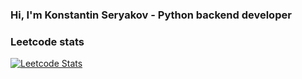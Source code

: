 ### Hi, I'm Konstantin Seryakov - Python backend developer

### Leetcode stats

[![Leetcode Stats](https://leetcard.jacoblin.cool/infohakhak)](https://leetcode.com/infohakhak)
